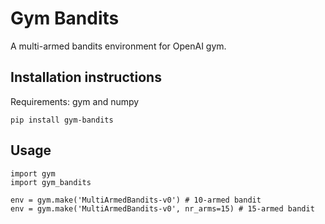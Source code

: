 # Gym Bandits

A multi-armed bandits environment for OpenAI gym.

## Installation instructions

Requirements: gym and numpy

```
pip install gym-bandits
```

## Usage
```
import gym
import gym_bandits

env = gym.make('MultiArmedBandits-v0') # 10-armed bandit
env = gym.make('MultiArmedBandits-v0', nr_arms=15) # 15-armed bandit
```


